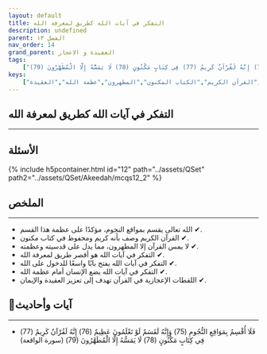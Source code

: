 ```yaml
---
layout: default
title: التفكر في آيات الله كطريق لمعرفة الله
description: undefined
parent: الفصل ١٣
nav_order: 14
grand_parent: العقيدة و الاعجاز
tags: 
    ["فَلَا أُقْسِمُ بِمَوَاقِعِ النُّجُومِ (75) وَإِنَّهُ لَقَسَمٌ لَوْ تَعْلَمُونَ عَظِيمٌ (76) إِنَّهُ لَقُرْآنٌ كَرِيمٌ (77) فِي كِتَابٍ مَكْنُونٍ (78) لَا يَمَسُّهُ إِلَّا الْمُطَهَّرُونَ (79)"]
keys:
    ["التفكر","آيات الله","معرفة الله","القرآن الكريم","الكتاب المكنون","المطهرون","عظمة الله","العقيدة"]
---
```

## ‏التفكر في آيات الله كطريق لمعرفة الله
***
## الأسئلة 
{% include h5pcontainer.html id="12" path="../assets/QSet" path2="../assets/QSet/Akeedah/mcqs12_2" %}
## الملخص
***
- ‏✔ الله تعالى يقسم بمواقع النجوم، مؤكدًا على عظمة هذا القسم. 
- ‏✔ القرآن الكريم وصف بأنه كريم ومحفوظ في كتاب مكنون. 
- ‏✔ لا يمس القرآن إلا المطهرون، مما يدل على قدسيته وعظمته. 
- ‏✔ التفكر في آيات الله هو أقصر طريق لمعرفة الله. 
- ‏✔ التفكر في آيات الله يفتح بابًا واسعًا للدخول على الله. 
- ‏✔ التفكر في آيات الله يضع الإنسان أمام عظمة الله. 
- ‏✔ اللقطات الإعجازية في القرآن تهدف إلى تعزيز العقيدة والإيمان. 

## 📜آيات وأحاديث
***
- ‏فَلَا أُقْسِمُ بِمَوَاقِعِ النُّجُومِ (75) وَإِنَّهُ لَقَسَمٌ لَوْ تَعْلَمُونَ عَظِيمٌ (76) إِنَّهُ لَقُرْآنٌ كَرِيمٌ (77) فِي كِتَابٍ مَكْنُونٍ (78) لَا يَمَسُّهُ إِلَّا الْمُطَهَّرُونَ (79) (سورة الواقعة)


